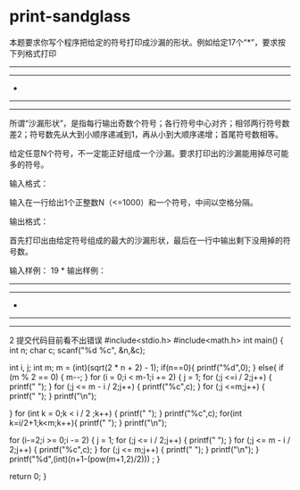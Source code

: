 # print-sandglass
本题要求你写个程序把给定的符号打印成沙漏的形状。例如给定17个“*”，要求按下列格式打印

*****
 ***
  *
 ***
*****
所谓“沙漏形状”，是指每行输出奇数个符号；各行符号中心对齐；相邻两行符号数差2；符号数先从大到小顺序递减到1，再从小到大顺序递增；首尾符号数相等。

给定任意N个符号，不一定能正好组成一个沙漏。要求打印出的沙漏能用掉尽可能多的符号。

输入格式：

输入在一行给出1个正整数N（<=1000）和一个符号，中间以空格分隔。

输出格式：

首先打印出由给定符号组成的最大的沙漏形状，最后在一行中输出剩下没用掉的符号数。

输入样例：
19 *
输出样例：
*****
 ***
  *
 ***
*****
2
提交代码目前看不出错误
#include<stdio.h>
#include<math.h>
int main() {
  int n;
  char c;
  scanf("%d %c", &n,&c);

  int i, j;
  int m;
  m = (int)(sqrt(2 * n + 2) - 1);
  if(n==0){
    printf("%d",0);
  }
  else{
    if (m % 2 == 0) {
    m--;
  }
  for (i = 0;i < m-1;i += 2) {
    j = 1;
    for (;j <=i / 2;j++) {
      printf(" ");
    }
    for (;j <= m - i / 2;j++) {
      printf("%c",c);
    }
    for (;j <=m;j++) {
      printf(" ");
    }
    printf("\n");
    
  }
   for (int k = 0;k < i / 2 ;k++) {
      printf(" ");
      }
      printf("%c",c);
    for(int k=i/2+1;k<m;k++){
    	printf(" ");
	}
	printf("\n");

  for (i-=2;i >= 0;i -= 2) {
    j = 1;
    for (;j <= i / 2;j++) {
      printf(" ");
    }
    for (;j <= m - i / 2;j++) {
      printf("%c",c);
    }
    for (;j <= m;j++) {
      printf(" ");
    }
    printf("\n");
    }
    printf("%d",(int)(n+1-(pow(m+1,2)/2))) ;
  }
  
  return 0;
}
